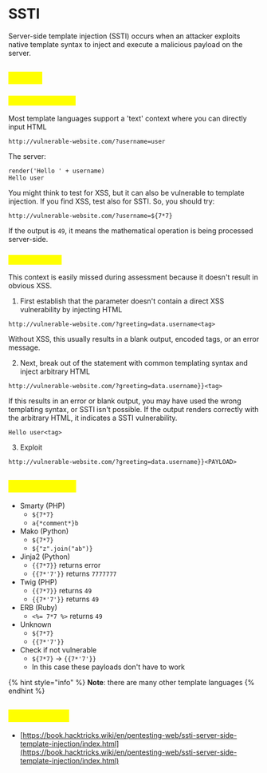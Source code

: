 # SSTI

Server-side template injection (SSTI) occurs when an attacker exploits native template syntax to inject and execute a malicious payload on the server.

## <mark style="color:yellow;">Detect</mark>

### <mark style="color:yellow;">**Plaintext context**</mark>

Most template languages support a 'text' context where you can directly input HTML

```
http://vulnerable-website.com/?username=user
```

The server:

```
render('Hello ' + username)
Hello user
```

You might think to test for XSS, but it can also be vulnerable to template injection. If you find XSS, test also for SSTI. So, you should try:

```
http://vulnerable-website.com/?username=${7*7}
```

If the output is `49`, it means the mathematical operation is being processed server-side.

### <mark style="color:yellow;">**Code context**</mark>

This context is easily missed during assessment because it doesn't result in obvious XSS.

1. First establish that the parameter doesn't contain a direct XSS vulnerability by injecting HTML

```
http://vulnerable-website.com/?greeting=data.username<tag>
```

Without XSS, this usually results in a blank output, encoded tags, or an error message.&#x20;

2. Next, break out of the statement with common templating syntax and inject arbitrary HTML

```
http://vulnerable-website.com/?greeting=data.username}}<tag>
```

If this results in an error or blank output, you may have used the wrong templating syntax, or SSTI isn't possible. If the output renders correctly with the arbitrary HTML, it indicates a SSTI vulnerability.

```
Hello user<tag>
```

3. Exploit

```
http://vulnerable-website.com/?greeting=data.username}}<PAYLOAD>
```

## <mark style="color:yellow;">Identification</mark>

* Smarty (PHP)
  * `${7*7}`
  * &#x20;`a{*comment*}b`
* Mako (Python)
  * `${7*7}`
  * `${"z".join("ab")}`
* Jinja2 (Python)
  * `{{7*7}}` returns error
  * `{{7*'7'}}`  returns `7777777`
* Twig (PHP)
  * `{{7*7}}` returns `49`
  * `{{7*'7'}}` returns `49`
* ERB (Ruby)
  * `<%= 7*7 %>` returns `49`
* Unknown
  * `${7*7}`
  * `{{7*'7'}}`
* Check if not vulnerable
  * `${7*7}` -> `{{7*'7'}}`&#x20;
  * In this case these payloads don't have to work

{% hint style="info" %}
**Note**: there are many other template languages
{% endhint %}

## <mark style="color:yellow;">Exploitation</mark>

* [https://book.hacktricks.wiki/en/pentesting-web/ssti-server-side-template-injection/index.html](https://book.hacktricks.wiki/en/pentesting-web/ssti-server-side-template-injection/index.html)
